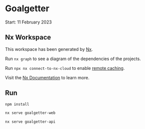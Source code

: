 # Goalgetter

Start: 11 February 2023

## Nx Workspace

This workspace has been generated by [Nx](https://nx.dev).

Run `nx graph` to see a diagram of the dependencies of the projects.

Run `npx nx connect-to-nx-cloud` to enable [remote caching](https://nx.app).

Visit the [Nx Documentation](https://nx.dev) to learn more.

## Run

```bash
npm install

nx serve goalgetter-web

nx serve goalgetter-api

```
